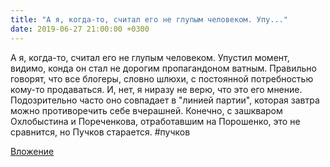 ```yaml
---
title: "А я, когда-то, считал его не глупым человеком. Упу..."
date: 2019-06-27 21:00:00 +0300
---
```


А я, когда-то, считал его не глупым человеком. Упустил момент, видимо, конда он стал не дорогим пропагандоном ватным. Правильно говорят, что все блогеры, словно шлюхи, с постоянной потребностью кому-то продаваться. И, нет, я ниразу не верю, что это его мнение. Подозрительно часто оно совпадает в "линией партии", которая завтра можно противоречить себе вчерашней.
Конечно, с зашкваром Охлобыстина и Пореченкова, отработавшим на Порошенко, это не сравнится, но Пучков старается.
#пучков

[Вложение](/assets/vk_photos/2/z-VcPt5aDh0.jpg)
